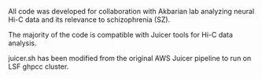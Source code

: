 All code was developed for collaboration with Akbarian lab analyzing neural Hi-C data and its relevance to schizophrenia (SZ). 

The majority of the code is compatible with Juicer tools for Hi-C data analysis. 

juicer.sh has been modified from the original AWS Juicer pipeline to run on LSF ghpcc cluster.
